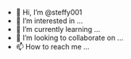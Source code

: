 - 👋 Hi, I’m @steffy001
- 👀 I’m interested in ...
- 🌱 I’m currently learning ...
- 💞️ I’m looking to collaborate on ...
- 📫 How to reach me ...

<!---
steffy001/steffy001 is a ✨ special ✨ repository because its `README.md` (this file) appears on your GitHub profile.
You can click the Preview link to take a look at your changes.
---
